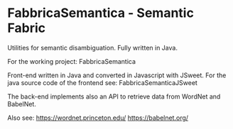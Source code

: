 # FabbricaSemantica - Semantic Fabric

Utilities for semantic disambiguation. Fully written in Java.

For the working project: FabbricaSemantica

Front-end written in Java and converted in Javascript with JSweet. For the java source code of the frontend see: FabbricaSemanticaJSweet

The back-end implements also an API to retrieve data from WordNet and BabelNet.

Also see:
https://wordnet.princeton.edu/
https://babelnet.org/
